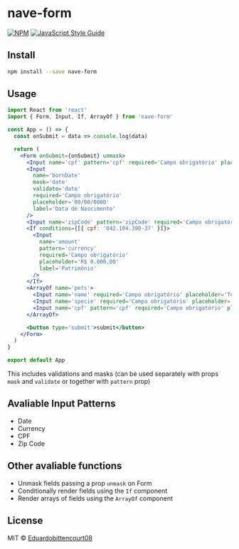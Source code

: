 # nave-form

>

[![NPM](https://img.shields.io/npm/v/nave-form.svg)](https://www.npmjs.com/package/nave-form) [![JavaScript Style Guide](https://img.shields.io/badge/code_style-standard-brightgreen.svg)](https://standardjs.com)

## Install

```bash
npm install --save nave-form
```

## Usage

```jsx
import React from 'react'
import { Form, Input, If, ArrayOf } from 'nave-form'

const App = () => {
  const onSubmit = data => console.log(data)

  return (
    <Form onSubmit={onSubmit} unmask>
      <Input name='cpf' pattern='cpf' required='Campo obrigatório' placeholder='000.000.000-00' label='CPF' />
      <Input
        name='bornDate'
        mask='date'
        validate='date'
        required='Campo obrigatório'
        placeholder='00/00/0000'
        label='Data de Nascimento'
      />
      <Input name='zipCode' pattern='zipCode' required='Campo obrigatório' placeholder='00000-000' label='CEP' />
      <If conditions={[{ cpf: '042.104.390-37' }]}>
        <Input
          name='amount'
          pattern='currency'
          required='Campo obrigatório'
          placeholder='R$ 0.000,00'
          label='Patrimônio'
        />
      </If>
      <ArrayOf name='pets'>
        <Input name='name' required='Campo obrigatório' placeholder='Tobias Bittencourt' label='Nome do Pet' />
        <Input name='specie' required='Campo obrigatório' placeholder='Cachorro' label='Espécie' />
        <Input name='cpf' pattern='cpf' required='Campo obrigatório' placeholder='000.000.000-00' label='CPF' />
      </ArrayOf>

      <button type='submit'>submit</button>
    </Form>
  )
}

export default App
```

This includes validations and masks (can be used separately with props `mask` and `validate` or together with `pattern` prop)

## Avaliable Input Patterns
- Date
- Currency
- CPF
- Zip Code

## Other avaliable functions
- Unmask fields passing a prop `unmask` on Form
- Conditionally render fields using the `If` component
- Render arrays of fields using the `ArrayOf` component

## License

MIT © [Eduardobittencourt08](https://github.com/Eduardobittencourt08)
